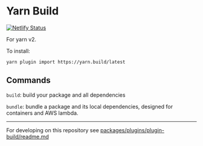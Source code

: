 # Yarn Build

[![Netlify Status](https://api.netlify.com/api/v1/badges/6b14fc77-846f-4035-944a-ff1c7843b70d/deploy-status)](https://app.netlify.com/sites/loving-wing-5cc62e/deploys)

For yarn v2.

To install:

```
yarn plugin import https://yarn.build/latest
```

## Commands

`build`: build your package and all dependencies

`bundle`: bundle a package and its local dependencies, designed for containers and AWS lambda.

---

For developing on this repository see [packages/plugins/plugin-build/readme.md](packages/plugins/plugin-build/readme.md)
